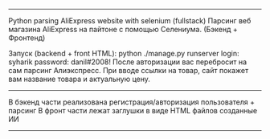 ________________________________________________________________________________________

Python parsing AliExpress website with selenium (fullstack)
Парсинг веб магазина AliExpress на пайтоне с помощью Селениума. (Бэкенд + Фронтенд)

Запуск (backend + front HTML):
python ./manage.py runserver
login: syharik
password: danil#2008!
После авторизации вас перебросит на сам парсинг Алиэкспресс.
При вводе ссылки на товар, сайт покажет вам название товара и актуальную цену.

________________________________________________________________________________________

В бэкенд части реализована регистрация/авторизация пользователя + парсинг
В фронт части лежат заглушки в виде HTML файлов созданные ИИ

________________________________________________________________________________________
